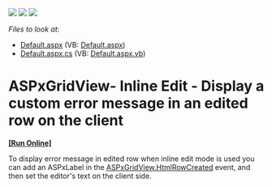 <!-- default badges list -->
![](https://img.shields.io/endpoint?url=https://codecentral.devexpress.com/api/v1/VersionRange/128536290/13.1.7%2B)
[![](https://img.shields.io/badge/Open_in_DevExpress_Support_Center-FF7200?style=flat-square&logo=DevExpress&logoColor=white)](https://supportcenter.devexpress.com/ticket/details/E4922)
[![](https://img.shields.io/badge/📖_How_to_use_DevExpress_Examples-e9f6fc?style=flat-square)](https://docs.devexpress.com/GeneralInformation/403183)
<!-- default badges end -->
<!-- default file list -->
*Files to look at*:

* [Default.aspx](./CS/WebSite/Default.aspx) (VB: [Default.aspx](./VB/WebSite/Default.aspx))
* [Default.aspx.cs](./CS/WebSite/Default.aspx.cs) (VB: [Default.aspx.vb](./VB/WebSite/Default.aspx.vb))
<!-- default file list end -->
# ASPxGridView- Inline Edit - Display a custom error message in an edited row on the client
<!-- run online -->
**[[Run Online]](https://codecentral.devexpress.com/128536290/)**
<!-- run online end -->


<p>To display error message in edited row when inline edit mode is used you can add an ASPxLabel in the <a href="http://documentation.devexpress.com/#AspNet/DevExpressWebASPxGridViewASPxGridView_HtmlRowCreatedtopic">ASPxGridView.HtmlRowCreated</a> event, and then set the editor's text on the client side.</p>

<br/>


